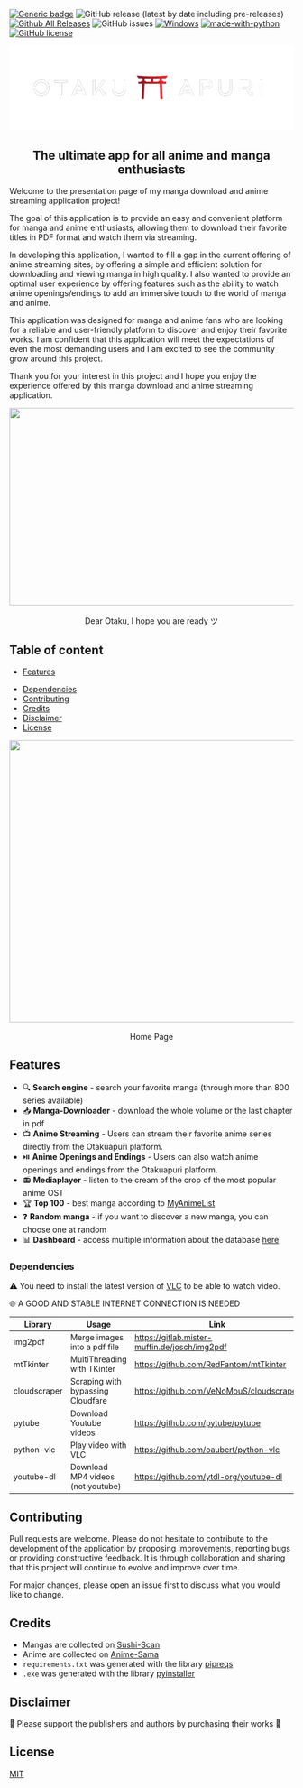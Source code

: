 [![Generic badge](https://img.shields.io/badge/status-working-green.svg)](https://shields.io/) ![GitHub release (latest by date including pre-releases)](https://img.shields.io/github/v/release/Dorian25/get-mangas?include_prereleases)[![Github All Releases](https://img.shields.io/github/downloads/Dorian25/otakuapuri/total.svg)]() ![GitHub issues](https://img.shields.io/github/issues/Dorian25/get-mangas) [![Windows](https://svgshare.com/i/ZhY.svg)](https://svgshare.com/i/ZhY.svg) [![made-with-python](https://img.shields.io/badge/Made%20with-Python-1f425f.svg)](https://www.python.org/) [![GitHub license](https://img.shields.io/github/license/Naereen/StrapDown.js.svg)]([https://github.com/Naereen/StrapDown.js/blob/master/LICENSE](https://github.com/Dorian25/get-mangas/blob/master/LICENSE))

<div align="center">
  <img src="https://github.com/Dorian25/otakuapuri/blob/master/images/icons/otakuapuri.png"> 
  <h2>The ultimate app for all anime and manga enthusiasts</h2>
</div>

Welcome to the presentation page of my manga download and anime streaming application project!

The goal of this application is to provide an easy and convenient platform for manga and anime enthusiasts, allowing them to download their favorite titles in PDF format and watch them via streaming.

In developing this application, I wanted to fill a gap in the current offering of anime streaming sites, by offering a simple and efficient solution for downloading and viewing manga in high quality. I also wanted to provide an optimal user experience by offering features such as the ability to watch anime openings/endings to add an immersive touch to the world of manga and anime.

This application was designed for manga and anime fans who are looking for a reliable and user-friendly platform to discover and enjoy their favorite works. I am confident that this application will meet the expectations of even the most demanding users and I am excited to see the community grow around this project.

Thank you for your interest in this project and I hope you enjoy the experience offered by this manga download and anime streaming application.

<p align="center">
  <!-- <img width="600" height="400" src="https://media.giphy.com/media/IO2ICudgtBjby/giphy.gif"> -->
  <img width="600" height="350" src="https://media.giphy.com/media/6FUT75miVgVKE/giphy.gif"/>
  
</p>
<p align="center">Dear Otaku, I hope you are ready ツ</p>

## Table of content
- [Features](#features)
<!-- - [View Demo](#view-demo) -->
- [Dependencies](#dependencies)
- [Contributing](#contributing)
- [Credits](#credits)
- [Disclaimer](#disclaimer)
- [License](#license)


<p align="center">
  <img width="900" height="500" src="https://user-images.githubusercontent.com/32178615/229851475-b4b6cc84-eb80-4fb9-ae84-69fbe22e3b00.png"> 
</p>
<p align="center">Home Page</p>

## Features
- :mag: **Search engine** - search your favorite manga (through more than 800 series available)
- :inbox_tray: **Manga-Downloader** - download the whole volume or the last chapter in pdf 
- :tv: **Anime Streaming** - Users can stream their favorite anime series directly from the Otakuapuri platform.
- :play_or_pause_button: **Anime Openings and Endings** - Users can also watch anime openings and endings from the Otakuapuri platform.
- :radio: **Mediaplayer** - listen to the cream of the crop of the most popular anime OST
- :trophy: **Top 100** - best manga according to [MyAnimeList](https://myanimelist.net/)
- :question: **Random manga** - if you want to discover a new manga, you can choose one at random
- :bar_chart: **Dashboard** - access multiple information about the database [here](https://charts.mongodb.com/charts-getmanga-rhtkb/public/dashboards/632df18e-f274-4d69-899d-21740a3f593f)


<!--
## View Demo
<p align="center">
  <img width="780" height="500" src="https://user-images.githubusercontent.com/32178615/210775305-f340d8fa-e311-4b30-8877-6c1f2dfaead2.gif"> 
</p>
<p align="center">A small demo to show how the software works ツ</p>
-->

### Dependencies

:warning: You need to install the latest version of [VLC](https://www.videolan.org/vlc/) to be able to watch video.

:globe_with_meridians: A GOOD AND STABLE INTERNET CONNECTION IS NEEDED

| Library | Usage | Link | 
| ------ | ------ | ------ |
| img2pdf | Merge images into a pdf file  | https://gitlab.mister-muffin.de/josch/img2pdf |
| mtTkinter | MultiThreading with TKinter | https://github.com/RedFantom/mtTkinter |
| cloudscraper | Scraping with bypassing Cloudfare | https://github.com/VeNoMouS/cloudscraper |
| pytube | Download Youtube videos | https://github.com/pytube/pytube |
| python-vlc | Play video with VLC | https://github.com/oaubert/python-vlc |
| youtube-dl | Download MP4 videos (not youtube) | https://github.com/ytdl-org/youtube-dl |

## Contributing
Pull requests are welcome. Please do not hesitate to contribute to the development of the application by proposing improvements, reporting bugs or providing constructive feedback. It is through collaboration and sharing that this project will continue to evolve and improve over time. 

For major changes, please open an issue first to discuss what you would like to change.

## Credits
- Mangas are collected on [Sushi-Scan](https://sushiscan.net/)
- Anime are collected on [Anime-Sama](https://anime-sama.fr/)
- `requirements.txt` was generated with the library [pipreqs](https://github.com/bndr/pipreqs)
- `.exe` was generated with the library [pyinstaller](https://github.com/pyinstaller/pyinstaller)

## Disclaimer
:sparkling_heart: Please support the publishers and authors by purchasing their works :sparkling_heart: 

## License
[MIT](https://choosealicense.com/licenses/mit/)
